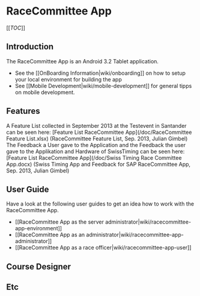 # RaceCommittee App

[[_TOC_]]

## Introduction

The RaceCommittee App is an Android 3.2 Tablet application.

* See the [[OnBoarding Information|wiki/onboarding]] on how to setup your local environment for building the app
* See [[Mobile Development|wiki/mobile-development]] for general tipps on mobile development.

## Features
A Feature List collected in September 2013 at the Testevent in Santander can be seen here:
[Feature List RaceCommittee App](/doc/RaceCommittee Feature List.xlsx) (RaceCommittee Feature List, Sep. 2013, Julian Gimbel)
The Feedback a User gave to the Application and the Feedback the user gave to the Applikation and Hardware of SwissTiming can be seen here:
[Feature List RaceCommittee App](/doc/Swiss Timing Race Committee App.docx) (Swiss Timing App and Feedback for SAP RaceCommittee App, Sep. 2013, Julian Gimbel)

## User Guide

Have a look at the following user guides to get an idea how to work with the RaceCommittee App.

* [[RaceCommittee App as the server administrator|wiki/racecommittee-app-environment]]
* [[RaceCommittee App as an administrator|wiki/racecommittee-app-administrator]]
* [[RaceCommittee App as a race officer|wiki/racecommittee-app-user]]

## Course Designer

## Etc